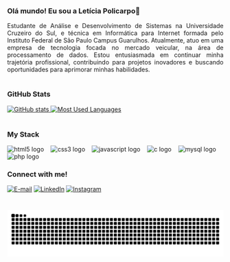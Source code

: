 ### Olá mundo! Eu sou a Letícia Policarpo👋

<p align="justify">Estudante de Análise e Desenvolvimento de Sistemas na Universidade Cruzeiro do Sul, e técnica em Informática para Internet formada pelo Instituto Federal de São Paulo Campus Guarulhos. Atualmente, atuo em uma empresa de tecnologia focada no mercado veicular, na área de processamento de dados. Estou entusiasmada em continuar minha trajetória profissional, contribuindo para projetos inovadores e buscando oportunidades para aprimorar minhas habilidades.


#
<div align="left">
  <h3>GitHub Stats</h3>
  <a href="https://github.com/leticiaplcp">
    <img height="150em" src="https://github-readme-stats.vercel.app/api?username=leticiaplcp&show_icons=true&theme=tokyonight&include_all_commits=true&count_private=true&bg_color=000000&title_color=9400D3&text_color=FFFFFF&border_radius=3&border_color=9400D3&icon_color=BF6DE2" alt="GitHub stats">
  </a>
  <a href="https://github.com/leticiaplcp">
    <img height="150em" src="https://github-readme-stats.vercel.app/api/top-langs/?username=leticiaplcp&layout=compact&langs_count=7&theme=tokyonight&bg_color=000000&title_color=9400D3&text_color=8B8B8B&border_radius=3&border_color=9400D3&count_private=true" alt="Most Used Languages">
  </a>
</div>


<div style="display: inline-block"><br>

<h3 align="left">My Stack</h3>

<div align="left">
  <img src="https://cdn.jsdelivr.net/gh/devicons/devicon/icons/html5/html5-original.svg" height="25" alt="html5 logo"  />
  <img width="8" />
  <img src="https://cdn.jsdelivr.net/gh/devicons/devicon/icons/css3/css3-original.svg" height="25" alt="css3 logo"  />
  <img width="8" />
  <img src="https://cdn.jsdelivr.net/gh/devicons/devicon/icons/javascript/javascript-plain.svg" height="25" alt="javascript logo"  />
  <img width="8" />
  <img src="https://cdn.jsdelivr.net/gh/devicons/devicon/icons/c/c-original.svg" height="25" alt="c logo"  />
  <img width="8" />
  <img src="https://cdn.jsdelivr.net/gh/devicons/devicon/icons/mysql/mysql-original.svg" height="25" alt="mysql logo"  />
  <img width="8" />
  <img src="https://cdn.jsdelivr.net/gh/devicons/devicon/icons/php/php-plain.svg" height="27" alt="php logo"  />
  <img width="8" />

</div>



<img align="right" alt="" height="190px" src="./src/study.gif">

<h3 align="left">Connect with me!</h3>

[![E-mail](https://img.shields.io/badge/-Email-000?style=for-the-badge&logo=microsoft-outlook&logoColor=9400D3)](mailto:lpolicarpopereira@gmail.com)
[![LinkedIn](https://img.shields.io/badge/-LinkedIn-000?style=for-the-badge&logo=linkedin&logoColor=9400D3)](https://www.linkedin.com/in/leticiaplcp)
[![Instagram](https://img.shields.io/badge/-Instagram-000?style=for-the-badge&logo=instagram&logoColor=9400D3)](https://www.instagram.com/leticiaplcp/)


#
<picture align="center">
  <source media="(prefers-color-scheme: dark)" srcset="https://raw.githubusercontent.com/leticiaplcp/leticiaplcp/output/github-contribution-grid-snake-dark.svg">
  <source media="(prefers-color-scheme: light)" srcset="https://raw.githubusercontent.com/leticiaplcp/leticiaplcp/output/github-contribution-grid-snake-dark.svg">
  <img align="center" alt="github contribution grid snake animation" src="https://raw.githubusercontent.com/leticiaplcp/leticiaplcp/output/github-contribution-grid-snake.svg">
</picture>



